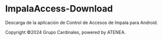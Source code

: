 # ImpalaAccess-Download
Descarga de la aplicación de Control de Accesos de Impala para Android.

Copyright ©2024 Grupo Cardinales, powered by ATENEA.
